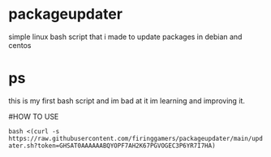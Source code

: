 # packageupdater
simple linux bash script that i made to update packages in debian and centos 

# ps 
this is my first bash script and im bad at it im learning and improving it.

#HOW TO USE 

```bash <(curl -s https://raw.githubusercontent.com/firinggamers/packageupdater/main/updater.sh?token=GHSAT0AAAAAABQYOPF7AH2K67PGVOGEC3P6YR7I7HA)```
